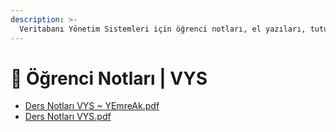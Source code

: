 ```yaml
---
description: >-
  Veritabanı Yönetim Sistemleri için öğrenci notları, el yazıları, tutulmuş veya alınmış notlar
---
```


# 📕 Öğrenci Notları \| VYS

<!--YPackage.YGitbookIntegration-tarafından-otomatik-oluşturulmuştur-->

- [Ders Notları VYS ~ YEmreAk.pdf](Ders%20Notlar%C4%B1%20VYS%20~%20YEmreAk.pdf)
- [Ders Notları VYS.pdf](Ders%20Notlar%C4%B1%20VYS.pdf)

<!--YPackage.YGitbookIntegration-tarafından-otomatik-oluşturulmuştur-->
